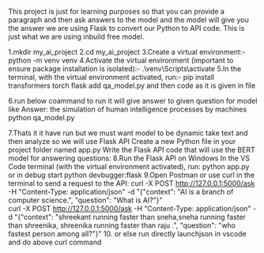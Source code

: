 This project is just for learning purposes so that you can provide a paragraph and then ask answers to the model and the model will give you the answer
we are using Flask to convert our Python to API code. This is just what we are using inbuild free model.

1.mkdir my_ai_project
2.cd my_ai_project
3.Create a virtual environment:-
	python -m venv venv
4.Activate the virtual environment (important to ensure package installation is isolated):-
	.\venv\Scripts\activate
5.In the terminal, with the virtual environment activated, run:-
	pip install transformers torch flask
	add qa_model.py and then code as it is given in file 

6.run below coammand to run it will give answer to given question for model like Answer: the simulation of human intelligence processes by machines
	python qa_model.py 
 
7.Thats it it have run but we must want model to be dynamic take text and then analyze  so we will use Flask API
	Create a new Python file in your project folder named app.py
	Write the Flask API code that will use the BERT model for answering questions:
8.Run the Flask API on Windows
	In the VS Code terminal (with the virtual environment activated), run:
	python app.py	or in debug start python devbugger:flask
9.Open Postman or use curl in the terminal to send a request to the API:
	curl -X POST http://127.0.0.1:5000/ask -H "Content-Type: application/json" -d "{\"context\": \"AI is a branch of computer science.\", \"question\": \"What is AI?\"}"			
	curl -X POST http://127.0.0.1:5000/ask -H "Content-Type: application/json" -d "{\"context\": \"shreekant running faster than sneha,sneha running faster than shreenika, shreenika running faster than raju .\", \"question\": \"who fastest person among all?\"}"
10. or else run directly launchjson in vscode and do above curl command 